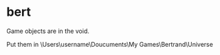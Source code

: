 # bert
Game objects are in the void.

Put them in \Users\username\Doucuments\My Games\Bertrand\Universe
